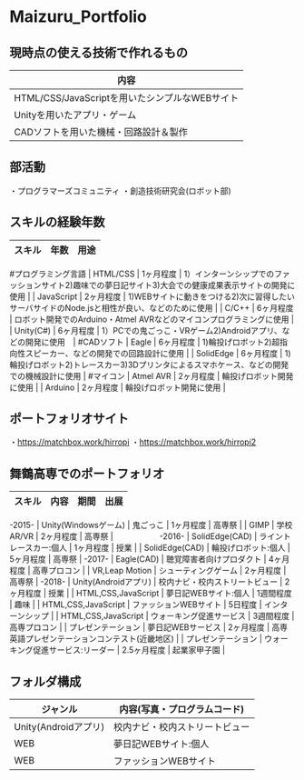 # Maizuru_Portfolio

## 現時点の使える技術で作れるもの
|内容|
| ---- |
| HTML/CSS/JavaScriptを用いたシンプルなWEBサイト |
| Unityを用いたアプリ・ゲーム |
| CADソフトを用いた機械・回路設計＆製作 |

## 部活動
・プログラマーズコミュニティ
・創造技術研究会(ロボット部)

## スキルの経験年数
| スキル | 年数 | 用途 |
|:-----------:|:------------:|:------------:|
#プログラミング言語
| HTML/CSS | 1ヶ月程度 | 1）インターンシップでのファッションサイト2)趣味での夢日記サイト3)大会での健康成果表示サイトの開発に使用 | 
| JavaScript | 2ヶ月程度 | 1)WEBサイトに動きをつける2)次に習得したいサーバサイドのNode.jsと相性が良い、などのために使用 | 
| C/C++ | 6ヶ月程度 | ロボット開発でのArduino・Atmel AVRなどのマイコンプログラミングに使用 | 
| Unity(C#) | 6ヶ月程度 | 1）PCでの鬼ごっこ・VRゲーム2)Androidアプリ、などの開発に使用　| 
#CADソフト
| Eagle | 6ヶ月程度 | 1)輪投げロボット2)超指向性スピーカー、などの開発での回路設計に使用 | 
| SolidEdge | 6ヶ月程度 | 1)輪投げロボット2)トレースカー3)3Dプリンタによるスマホケース、などの開発での機械設計に使用 | 
#マイコン
| Atmel AVR | 2ヶ月程度 | 輪投げロボット開発に使用 |
| Arduino | 2ヶ月程度 | 輪投げロボット開発に使用 |

## ポートフォリオサイト
・https://matchbox.work/hirropi
・https://matchbox.work/hirropi2

## 舞鶴高専でのポートフォリオ
| スキル | 内容 | 期間 | 出展 |
|:-----------:|:------------:|:------------:|:------------:|
-2015-
| Unity(Windowsゲーム) | 鬼ごっこ | 1ヶ月程度 | 高専祭 | 
| GIMP | 学校AR/VR | 2ヶ月程度 | 高専祭 | 　 　　　　 
-2016-
| SolidEdge(CAD) | ライントレースカー:個人 | 1ヶ月程度 | 授業 | 
| SolidEdge(CAD) | 輪投げロボット:個人 | 5ヶ月程度 | 高専祭 | 
-2017-
| Eagle(CAD) | 聴覚障害者向けプロダクト | 4ヶ月程度 | 高専プロコン | 
| VR,Leap Motion | シューティングゲーム | 2ヶ月程度 | 高専祭 | 
-2018-
| Unity(Androidアプリ) | 校内ナビ・校内ストリートビュー | 2ヶ月程度 | 授業 | 
| HTML,CSS,JavaScript | 夢日記WEBサイト:個人 | 1週間程度 | 趣味 |
| HTML,CSS,JavaScript | ファッションWEBサイト | 5日程度 | インターンシップ |
| HTML,CSS,JavaScript | ウォーキング促進サービス | 3週間程度 | 高専プロコン |
| プレゼンテーション | 夢日記WEBサービス | 2ヶ月程度 | 高専英語プレゼンテーションコンテスト(近畿地区) |
| プレゼンテーション | ウォーキング促進サービス:リーダー | 2.5ヶ月程度 | 起業家甲子園 |

## フォルダ構成

| ジャンル | 内容(写真・プログラムコード) |
----|---- 
| Unity(Androidアプリ) | 校内ナビ・校内ストリートビュー |
| WEB | 夢日記WEBサイト:個人 |
| WEB | ファッションWEBサイト |
